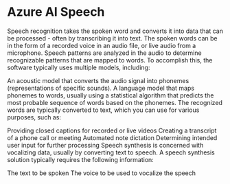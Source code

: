 # Azure AI Speech

Speech recognition takes the spoken word and converts it into data that can be processed - often by transcribing it into text. The spoken words can be in the form of a recorded voice in an audio file, or live audio from a microphone. Speech patterns are analyzed in the audio to determine recognizable patterns that are mapped to words. To accomplish this, the software typically uses multiple models, including:

An acoustic model that converts the audio signal into phonemes (representations of specific sounds).
A language model that maps phonemes to words, usually using a statistical algorithm that predicts the most probable sequence of words based on the phonemes.
The recognized words are typically converted to text, which you can use for various purposes, such as:

Providing closed captions for recorded or live videos
Creating a transcript of a phone call or meeting
Automated note dictation
Determining intended user input for further processing
Speech synthesis is concerned with vocalizing data, usually by converting text to speech. A speech synthesis solution typically requires the following information:

The text to be spoken
The voice to be used to vocalize the speech
